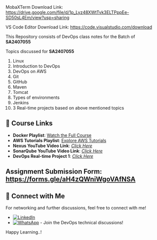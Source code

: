MobaXTerm Download Link: https://drive.google.com/file/d/1p_Lyz48XWtTvk3ELTPppEe-SD50sL4Em/view?usp=sharing

VS Code Editor Download Link: https://code.visualstudio.com/download

This Repository consists of DevOps class notes for the Batch of **SA2407055**

Topics discussed for **SA2407055**
1. Linux
2. Introduction to DevOps
3. DevOps on AWS
4. Git
5. GitHub
6. Maven
7. Tomcat
8. Types of environments
9. Jenkins
10. 3 Real-time projects based on above mentioned topics

## 🎥 Course Links

- **Docker Playlist**: [Watch the Full Course](https://www.youtube.com/playlist?list=PLs-PsDpuAuTeNx3OgGQ1QrpNBo-XE6VBh)
- **AWS Tutorials Playlist**: [Explore AWS Tutorials](https://www.youtube.com/playlist?list=PLs-PsDpuAuTdOcZa-DDgG8KRbtMI_XRrC)
- **Nexus YouTube Video Link**: [*Click Here*](https://youtu.be/opJAfDOCZuI)
- **SonarQube YouTube Video Link**: [*Click Here*](https://www.youtube.com/watch?v=ScdedztTaAU&list=PLs-PsDpuAuTfPpu5PI1Ulvbd0BlIt4txy&index=1&t=3s)
- **DevOps Real-time Project 1**: [*Click Here*](https://youtu.be/x55z7rk0NAU)

Assignment Submission Form: https://forms.gle/aH4zQWniWgoVAfNSA
---

## 🤝 Connect with Me

For networking and further discussions, feel free to connect with me!

- [![LinkedIn](https://img.shields.io/badge/LinkedIn-0077B5?style=for-the-badge&logo=linkedin&logoColor=white)](https://www.linkedin.com/in/kastro-kiran/)
- [![WhatsApp](https://img.shields.io/badge/WhatsApp-25D366?style=for-the-badge&logo=whatsapp&logoColor=white)](https://chat.whatsapp.com/EGw6ZlwUHZc82cA0vXFnwm) - Join the DevOps technical discussions!



Happy Learning..!
